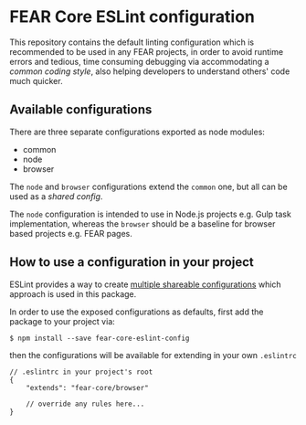 # FEAR Core ESLint configuration

This repository contains the default linting configuration which is recommended to be used in any FEAR projects, in order to avoid runtime errors and tedious, time consuming debugging via accommodating a *common coding style*, also helping developers to understand others' code much quicker.

## Available configurations

There are three separate configurations exported as node modules:

- common
- node
- browser

The `node` and `browser` configurations extend the `common` one, but all can be used as a *shared config*.

The `node` configuration is intended to use in Node.js projects e.g. Gulp task implementation, whereas the `browser` should be a baseline for browser based projects e.g. FEAR pages.

## How to use a configuration in your project

ESLint provides a way to create [multiple shareable configurations](http://eslint.org/docs/developer-guide/shareable-configs) which approach is used in this package.

In order to use the exposed configurations as defaults, first add the package to your project via:

```
$ npm install --save fear-core-eslint-config
```

then the configurations will be available for extending in your own `.eslintrc`

```
// .eslintrc in your project's root
{
    "extends": "fear-core/browser"

    // override any rules here...
}
```
